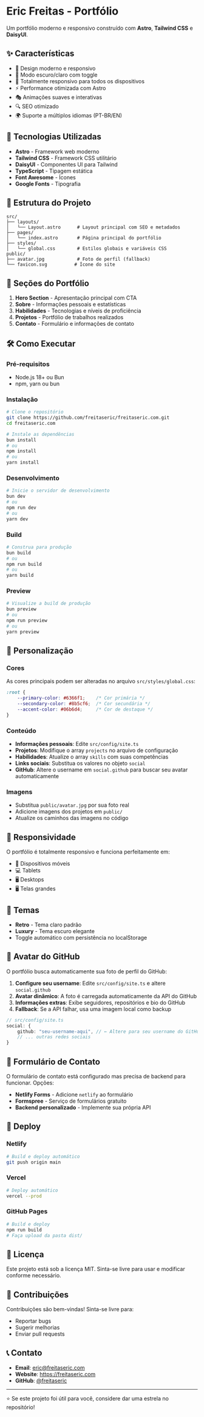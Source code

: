 # Eric Freitas - Portfólio

Um portfólio moderno e responsivo construído com **Astro**, **Tailwind CSS** e **DaisyUI**.

## ✨ Características

- 🎨 Design moderno e responsivo
- 🌙 Modo escuro/claro com toggle
- 📱 Totalmente responsivo para todos os dispositivos
- ⚡ Performance otimizada com Astro
- 🎭 Animações suaves e interativas
- 🔍 SEO otimizado
- 🌍 Suporte a múltiplos idiomas (PT-BR/EN)

## 🚀 Tecnologias Utilizadas

- **Astro** - Framework web moderno
- **Tailwind CSS** - Framework CSS utilitário
- **DaisyUI** - Componentes UI para Tailwind
- **TypeScript** - Tipagem estática
- **Font Awesome** - Ícones
- **Google Fonts** - Tipografia

## 📁 Estrutura do Projeto

```
src/
├── layouts/
│   └── Layout.astro      # Layout principal com SEO e metadados
├── pages/
│   └── index.astro       # Página principal do portfólio
├── styles/
│   └── global.css        # Estilos globais e variáveis CSS
public/
├── avatar.jpg            # Foto de perfil (fallback)
└── favicon.svg          # Ícone do site
```

## 🎯 Seções do Portfólio

1. **Hero Section** - Apresentação principal com CTA
2. **Sobre** - Informações pessoais e estatísticas
3. **Habilidades** - Tecnologias e níveis de proficiência
4. **Projetos** - Portfólio de trabalhos realizados
5. **Contato** - Formulário e informações de contato

## 🛠️ Como Executar

### Pré-requisitos
- Node.js 18+ ou Bun
- npm, yarn ou bun

### Instalação
```bash
# Clone o repositório
git clone https://github.com/freitaseric/freitaseric.com.git
cd freitaseric.com

# Instale as dependências
bun install
# ou
npm install
# ou
yarn install
```

### Desenvolvimento
```bash
# Inicie o servidor de desenvolvimento
bun dev
# ou
npm run dev
# ou
yarn dev
```

### Build
```bash
# Construa para produção
bun build
# ou
npm run build
# ou
yarn build
```

### Preview
```bash
# Visualize a build de produção
bun preview
# ou
npm run preview
# ou
yarn preview
```

## 🎨 Personalização

### Cores
As cores principais podem ser alteradas no arquivo `src/styles/global.css`:

```css
:root {
    --primary-color: #6366f1;    /* Cor primária */
    --secondary-color: #8b5cf6;  /* Cor secundária */
    --accent-color: #06b6d4;     /* Cor de destaque */
}
```

### Conteúdo
- **Informações pessoais**: Edite `src/config/site.ts`
- **Projetos**: Modifique o array `projects` no arquivo de configuração
- **Habilidades**: Atualize o array `skills` com suas competências
- **Links sociais**: Substitua os valores no objeto `social`
- **GitHub**: Altere o username em `social.github` para buscar seu avatar automaticamente

### Imagens
- Substitua `public/avatar.jpg` por sua foto real
- Adicione imagens dos projetos em `public/`
- Atualize os caminhos das imagens no código

## 📱 Responsividade

O portfólio é totalmente responsivo e funciona perfeitamente em:
- 📱 Dispositivos móveis
- 💻 Tablets
- 🖥️ Desktops
- 🖥️ Telas grandes

## 🌙 Temas

- **Retro** - Tema claro padrão
- **Luxury** - Tema escuro elegante
- Toggle automático com persistência no localStorage

## 👤 Avatar do GitHub

O portfólio busca automaticamente sua foto de perfil do GitHub:

1. **Configure seu username**: Edite `src/config/site.ts` e altere `social.github`
2. **Avatar dinâmico**: A foto é carregada automaticamente da API do GitHub
3. **Informações extras**: Exibe seguidores, repositórios e bio do GitHub
4. **Fallback**: Se a API falhar, usa uma imagem local como backup

```typescript
// src/config/site.ts
social: {
    github: "seu-username-aqui", // ← Altere para seu username do GitHub
    // ... outras redes sociais
}
```

## 📧 Formulário de Contato

O formulário de contato está configurado mas precisa de backend para funcionar. Opções:
- **Netlify Forms** - Adicione `netlify` ao formulário
- **Formspree** - Serviço de formulários gratuito
- **Backend personalizado** - Implemente sua própria API

## 🚀 Deploy

### Netlify
```bash
# Build e deploy automático
git push origin main
```

### Vercel
```bash
# Deploy automático
vercel --prod
```

### GitHub Pages
```bash
# Build e deploy
npm run build
# Faça upload da pasta dist/
```

## 📄 Licença

Este projeto está sob a licença MIT. Sinta-se livre para usar e modificar conforme necessário.

## 🤝 Contribuições

Contribuições são bem-vindas! Sinta-se livre para:
- Reportar bugs
- Sugerir melhorias
- Enviar pull requests

## 📞 Contato

- **Email**: eric@freitaseric.com
- **Website**: https://freitaseric.com
- **GitHub**: [@freitaseric](https://github.com/freitaseric)

---

⭐ Se este projeto foi útil para você, considere dar uma estrela no repositório!
